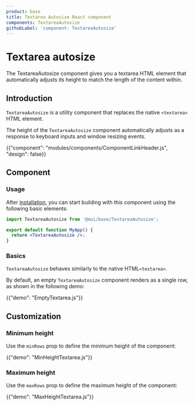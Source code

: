 ```yaml
---
product: base
title: Textarea Autosize React component
components: TextareaAutosize
githubLabel: 'component: TextareaAutosize'
---
```


# Textarea autosize

<p class="description">The TextareaAutosize component gives you a textarea HTML element that automatically adjusts its height to match the length of the content within.</p>

## Introduction

`TextareaAutosize` is a utility component that replaces the native `<textarea>` HTML element.

The height of the `TextareaAutosize` component automatically adjusts as a response to keyboard inputs and window resizing events.

{{"component": "modules/components/ComponentLinkHeader.js", "design": false}}

## Component

### Usage

After [installation](/base/getting-started/installation/), you can start building with this component using the following basic elements:

```jsx
import TextareaAutosize from '@mui/base/TextareaAutosize';

export default function MyApp() {
  return <TextareaAutosize />;
}
```

### Basics

`TextareaAutosize` behaves similarly to the native HTML`<textarea>`.

By default, an empty `TextareaAutosize` component renders as a single row, as shown in the following demo:

{{"demo": "EmptyTextarea.js"}}

## Customization

### Minimum height

Use the `minRows` prop to define the minimum height of the component:

{{"demo": "MinHeightTextarea.js"}}

### Maximum height

Use the `maxRows` prop to define the maximum height of the component:

{{"demo": "MaxHeightTextarea.js"}}
